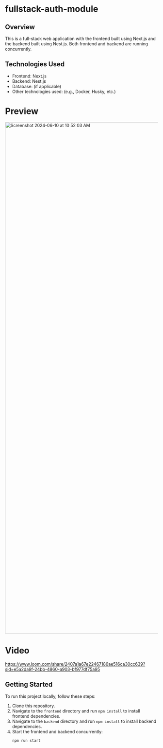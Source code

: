 # fullstack-auth-module

## Overview

This is a full-stack web application with the frontend built using Next.js and the backend built using Nest.js. Both frontend and backend are running concurrently.

## Technologies Used

- Frontend: Next.js
- Backend: Nest.js
- Database: (if applicable)
- Other technologies used: (e.g., Docker, Husky, etc.)

# Preview

  <img width="1680" alt="Screenshot 2024-06-10 at 10 52 03 AM" src="https://github.com/shehzadfalcon/fullstack-auth-module/assets/72020505/eefdc5d6-6d81-491d-8bb4-53d89a01c98b">

# Video

https://www.loom.com/share/2407a1a67e22467186ae516ca30cc639?sid=e5a2da9f-24bb-4860-a903-bf977df75a95

## Getting Started

To run this project locally, follow these steps:

1. Clone this repository.
2. Navigate to the `frontend` directory and run `npm install` to install frontend dependencies.
3. Navigate to the `backend` directory and run `npm install` to install backend dependencies.
4. Start the frontend and backend concurrently:
   ```bash
   npm run start
   ```
